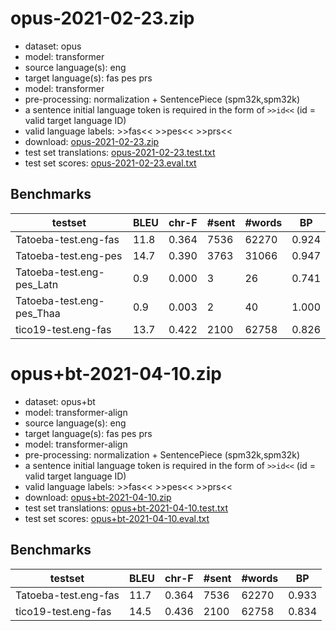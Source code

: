 # opus-2021-02-23.zip

* dataset: opus
* model: transformer
* source language(s): eng
* target language(s): fas pes prs
* model: transformer
* pre-processing: normalization + SentencePiece (spm32k,spm32k)
* a sentence initial language token is required in the form of `>>id<<` (id = valid target language ID)
* valid language labels: >>fas<< >>pes<< >>prs<<
* download: [opus-2021-02-23.zip](https://object.pouta.csc.fi/Tatoeba-MT-models/eng-fas/opus-2021-02-23.zip)
* test set translations: [opus-2021-02-23.test.txt](https://object.pouta.csc.fi/Tatoeba-MT-models/eng-fas/opus-2021-02-23.test.txt)
* test set scores: [opus-2021-02-23.eval.txt](https://object.pouta.csc.fi/Tatoeba-MT-models/eng-fas/opus-2021-02-23.eval.txt)

## Benchmarks

| testset | BLEU  | chr-F | #sent | #words | BP |
|---------|-------|-------|-------|--------|----|
| Tatoeba-test.eng-fas 	| 11.8 	| 0.364 	| 7536 	| 62270 	| 0.924 |
| Tatoeba-test.eng-pes 	| 14.7 	| 0.390 	| 3763 	| 31066 	| 0.947 |
| Tatoeba-test.eng-pes_Latn 	| 0.9 	| 0.000 	| 3 	| 26 	| 0.741 |
| Tatoeba-test.eng-pes_Thaa 	| 0.9 	| 0.003 	| 2 	| 40 	| 1.000 |
| tico19-test.eng-fas 	| 13.7 	| 0.422 	| 2100 	| 62758 	| 0.826 |


# opus+bt-2021-04-10.zip

* dataset: opus+bt
* model: transformer-align
* source language(s): eng
* target language(s): fas pes prs
* model: transformer-align
* pre-processing: normalization + SentencePiece (spm32k,spm32k)
* a sentence initial language token is required in the form of `>>id<<` (id = valid target language ID)
* valid language labels: >>fas<< >>pes<< >>prs<<
* download: [opus+bt-2021-04-10.zip](https://object.pouta.csc.fi/Tatoeba-MT-models/eng-fas/opus+bt-2021-04-10.zip)
* test set translations: [opus+bt-2021-04-10.test.txt](https://object.pouta.csc.fi/Tatoeba-MT-models/eng-fas/opus+bt-2021-04-10.test.txt)
* test set scores: [opus+bt-2021-04-10.eval.txt](https://object.pouta.csc.fi/Tatoeba-MT-models/eng-fas/opus+bt-2021-04-10.eval.txt)

## Benchmarks

| testset | BLEU  | chr-F | #sent | #words | BP |
|---------|-------|-------|-------|--------|----|
| Tatoeba-test.eng-fas 	| 11.7 	| 0.364 	| 7536 	| 62270 	| 0.933 |
| tico19-test.eng-fas 	| 14.5 	| 0.436 	| 2100 	| 62758 	| 0.834 |

